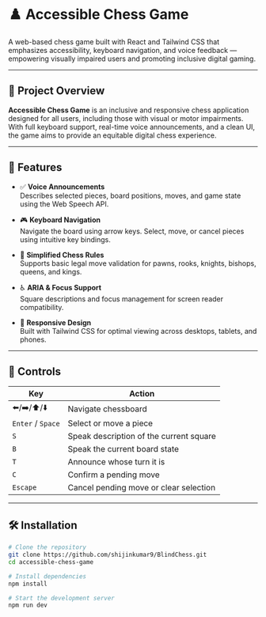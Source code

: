 # ♟️ Accessible Chess Game

A web-based chess game built with React and Tailwind CSS that emphasizes accessibility, keyboard navigation, and voice feedback — empowering visually impaired users and promoting inclusive digital gaming.

---

## 🧠 Project Overview

**Accessible Chess Game** is an inclusive and responsive chess application designed for all users, including those with visual or motor impairments. With full keyboard support, real-time voice announcements, and a clean UI, the game aims to provide an equitable digital chess experience.

---

## 🚀 Features

- ✅ **Voice Announcements**  
  Describes selected pieces, board positions, moves, and game state using the Web Speech API.

- 🎮 **Keyboard Navigation**  
  Navigate the board using arrow keys. Select, move, or cancel pieces using intuitive key bindings.

- 🧩 **Simplified Chess Rules**  
  Supports basic legal move validation for pawns, rooks, knights, bishops, queens, and kings.

- ♿ **ARIA & Focus Support**  
  Square descriptions and focus management for screen reader compatibility.

- 📱 **Responsive Design**  
  Built with Tailwind CSS for optimal viewing across desktops, tablets, and phones.

---

## 🎯 Controls

| Key        | Action                                         |
|------------|------------------------------------------------|
| ⬅️/➡️/⬆️/⬇️ | Navigate chessboard                            |
| `Enter` / `Space` | Select or move a piece                   |
| `S`        | Speak description of the current square        |
| `B`        | Speak the current board state                  |
| `T`        | Announce whose turn it is                      |
| `C`        | Confirm a pending move                         |
| `Escape`   | Cancel pending move or clear selection         |

---

## 🛠️ Installation

```bash
# Clone the repository
git clone https://github.com/shijinkumar9/BlindChess.git
cd accessible-chess-game

# Install dependencies
npm install

# Start the development server
npm run dev
